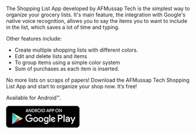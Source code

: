 The Shopping List App developed by AFMussap Tech is the simplest way to organize your grocery lists. It's main feature, the integration with Google's native voice recognition, allows you to say the items you to want to include in the list, which saves a lot of time and typing.

Other features include:
- Create multiple shopping lists with different colors.
- Edit and delete lists and items
- To group items using a simple color system
- Sum of purchases as each item is inserted.

No more lists on scraps of papers! Download the AFMussap Tech Shopping List App and start to organize your shop now. It’s free!

Available for Android™.

![](/images/google-play-badge-200x59.png)
